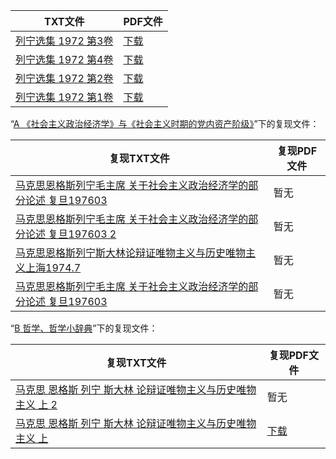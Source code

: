 | TXT文件 | PDF文件 |
| ------- | ------- |
| [列宁选集 1972 第3卷](A2%20%E5%88%97%E5%AE%81/%E5%88%97%E5%AE%81%E9%80%89%E9%9B%86%201972%20%E7%AC%AC3%E5%8D%B7.txt) | [下载](A2%20%E5%88%97%E5%AE%81/%E5%88%97%E5%AE%81%E9%80%89%E9%9B%86%201972%20%E7%AC%AC3%E5%8D%B7.pdf) |
| [列宁选集 1972 第4卷](A2%20%E5%88%97%E5%AE%81/%E5%88%97%E5%AE%81%E9%80%89%E9%9B%86%201972%20%E7%AC%AC4%E5%8D%B7.txt) | [下载](A2%20%E5%88%97%E5%AE%81/%E5%88%97%E5%AE%81%E9%80%89%E9%9B%86%201972%20%E7%AC%AC4%E5%8D%B7.pdf) |
| [列宁选集 1972 第2卷](A2%20%E5%88%97%E5%AE%81/%E5%88%97%E5%AE%81%E9%80%89%E9%9B%86%201972%20%E7%AC%AC2%E5%8D%B7.txt) | [下载](A2%20%E5%88%97%E5%AE%81/%E5%88%97%E5%AE%81%E9%80%89%E9%9B%86%201972%20%E7%AC%AC2%E5%8D%B7.pdf) |
| [列宁选集 1972 第1卷](A2%20%E5%88%97%E5%AE%81/%E5%88%97%E5%AE%81%E9%80%89%E9%9B%86%201972%20%E7%AC%AC1%E5%8D%B7.txt) | [下载](A2%20%E5%88%97%E5%AE%81/%E5%88%97%E5%AE%81%E9%80%89%E9%9B%86%201972%20%E7%AC%AC1%E5%8D%B7.pdf) |

“[A 《社会主义政治经济学》与《社会主义时期的党内资产阶级》](../A%20%E3%80%8A%E7%A4%BE%E4%BC%9A%E4%B8%BB%E4%B9%89%E6%94%BF%E6%B2%BB%E7%BB%8F%E6%B5%8E%E5%AD%A6%E3%80%8B%E4%B8%8E%E3%80%8A%E7%A4%BE%E4%BC%9A%E4%B8%BB%E4%B9%89%E6%97%B6%E6%9C%9F%E7%9A%84%E5%85%9A%E5%86%85%E8%B5%84%E4%BA%A7%E9%98%B6%E7%BA%A7%E3%80%8B)”下的复现文件：

| 复现TXT文件 | 复现PDF文件 |
| ------- | ------- |
| [马克思恩格斯列宁毛主席 关于社会主义政治经济学的部分论述  复旦197603](../A%20%E3%80%8A%E7%A4%BE%E4%BC%9A%E4%B8%BB%E4%B9%89%E6%94%BF%E6%B2%BB%E7%BB%8F%E6%B5%8E%E5%AD%A6%E3%80%8B%E4%B8%8E%E3%80%8A%E7%A4%BE%E4%BC%9A%E4%B8%BB%E4%B9%89%E6%97%B6%E6%9C%9F%E7%9A%84%E5%85%9A%E5%86%85%E8%B5%84%E4%BA%A7%E9%98%B6%E7%BA%A7%E3%80%8B/%E9%A9%AC%E5%85%8B%E6%80%9D%E6%81%A9%E6%A0%BC%E6%96%AF%E5%88%97%E5%AE%81%E6%AF%9B%E4%B8%BB%E5%B8%AD%20%E5%85%B3%E4%BA%8E%E7%A4%BE%E4%BC%9A%E4%B8%BB%E4%B9%89%E6%94%BF%E6%B2%BB%E7%BB%8F%E6%B5%8E%E5%AD%A6%E7%9A%84%E9%83%A8%E5%88%86%E8%AE%BA%E8%BF%B0%20%20%E5%A4%8D%E6%97%A6197603.txt) | 暂无 |
| [马克思恩格斯列宁毛主席 关于社会主义政治经济学的部分论述  复旦197603 2](../A%20%E3%80%8A%E7%A4%BE%E4%BC%9A%E4%B8%BB%E4%B9%89%E6%94%BF%E6%B2%BB%E7%BB%8F%E6%B5%8E%E5%AD%A6%E3%80%8B%E4%B8%8E%E3%80%8A%E7%A4%BE%E4%BC%9A%E4%B8%BB%E4%B9%89%E6%97%B6%E6%9C%9F%E7%9A%84%E5%85%9A%E5%86%85%E8%B5%84%E4%BA%A7%E9%98%B6%E7%BA%A7%E3%80%8B/%E9%A9%AC%E5%85%8B%E6%80%9D%E6%81%A9%E6%A0%BC%E6%96%AF%E5%88%97%E5%AE%81%E6%AF%9B%E4%B8%BB%E5%B8%AD%20%E5%85%B3%E4%BA%8E%E7%A4%BE%E4%BC%9A%E4%B8%BB%E4%B9%89%E6%94%BF%E6%B2%BB%E7%BB%8F%E6%B5%8E%E5%AD%A6%E7%9A%84%E9%83%A8%E5%88%86%E8%AE%BA%E8%BF%B0%20%20%E5%A4%8D%E6%97%A6197603%202.txt) | 暂无 |
| [马克思恩格斯列宁斯大林论辩证唯物主义与历史唯物主义上海1974.7](../A%20%E3%80%8A%E7%A4%BE%E4%BC%9A%E4%B8%BB%E4%B9%89%E6%94%BF%E6%B2%BB%E7%BB%8F%E6%B5%8E%E5%AD%A6%E3%80%8B%E4%B8%8E%E3%80%8A%E7%A4%BE%E4%BC%9A%E4%B8%BB%E4%B9%89%E6%97%B6%E6%9C%9F%E7%9A%84%E5%85%9A%E5%86%85%E8%B5%84%E4%BA%A7%E9%98%B6%E7%BA%A7%E3%80%8B/%E9%A9%AC%E5%85%8B%E6%80%9D%E6%81%A9%E6%A0%BC%E6%96%AF%E5%88%97%E5%AE%81%E6%96%AF%E5%A4%A7%E6%9E%97%E8%AE%BA%E8%BE%A9%E8%AF%81%E5%94%AF%E7%89%A9%E4%B8%BB%E4%B9%89%E4%B8%8E%E5%8E%86%E5%8F%B2%E5%94%AF%E7%89%A9%E4%B8%BB%E4%B9%89%E4%B8%8A%E6%B5%B71974.7.txt) | 暂无 |
| [马克思恩格斯列宁毛主席 关于社会主义政治经济学的部分论述 复旦197603](../A%20%E3%80%8A%E7%A4%BE%E4%BC%9A%E4%B8%BB%E4%B9%89%E6%94%BF%E6%B2%BB%E7%BB%8F%E6%B5%8E%E5%AD%A6%E3%80%8B%E4%B8%8E%E3%80%8A%E7%A4%BE%E4%BC%9A%E4%B8%BB%E4%B9%89%E6%97%B6%E6%9C%9F%E7%9A%84%E5%85%9A%E5%86%85%E8%B5%84%E4%BA%A7%E9%98%B6%E7%BA%A7%E3%80%8B/%E9%A9%AC%E5%85%8B%E6%80%9D%E6%81%A9%E6%A0%BC%E6%96%AF%E5%88%97%E5%AE%81%E6%AF%9B%E4%B8%BB%E5%B8%AD%20%E5%85%B3%E4%BA%8E%E7%A4%BE%E4%BC%9A%E4%B8%BB%E4%B9%89%E6%94%BF%E6%B2%BB%E7%BB%8F%E6%B5%8E%E5%AD%A6%E7%9A%84%E9%83%A8%E5%88%86%E8%AE%BA%E8%BF%B0%20%E5%A4%8D%E6%97%A6197603.txt) | 暂无 |

“[B 哲学、哲学小辞典](../B%20%E5%93%B2%E5%AD%A6%E3%80%81%E5%93%B2%E5%AD%A6%E5%B0%8F%E8%BE%9E%E5%85%B8)”下的复现文件：

| 复现TXT文件 | 复现PDF文件 |
| ------- | ------- |
| [马克思 恩格斯 列宁 斯大林 论辩证唯物主义与历史唯物主义 上 2](../B%20%E5%93%B2%E5%AD%A6%E3%80%81%E5%93%B2%E5%AD%A6%E5%B0%8F%E8%BE%9E%E5%85%B8/%E9%A9%AC%E5%85%8B%E6%80%9D%20%E6%81%A9%E6%A0%BC%E6%96%AF%20%E5%88%97%E5%AE%81%20%E6%96%AF%E5%A4%A7%E6%9E%97%20%E8%AE%BA%E8%BE%A9%E8%AF%81%E5%94%AF%E7%89%A9%E4%B8%BB%E4%B9%89%E4%B8%8E%E5%8E%86%E5%8F%B2%E5%94%AF%E7%89%A9%E4%B8%BB%E4%B9%89%20%E4%B8%8A%202.txt) | 暂无 |
| [马克思 恩格斯 列宁 斯大林 论辩证唯物主义与历史唯物主义 上](../B%20%E5%93%B2%E5%AD%A6%E3%80%81%E5%93%B2%E5%AD%A6%E5%B0%8F%E8%BE%9E%E5%85%B8/%E9%A9%AC%E5%85%8B%E6%80%9D%20%E6%81%A9%E6%A0%BC%E6%96%AF%20%E5%88%97%E5%AE%81%20%E6%96%AF%E5%A4%A7%E6%9E%97%20%E8%AE%BA%E8%BE%A9%E8%AF%81%E5%94%AF%E7%89%A9%E4%B8%BB%E4%B9%89%E4%B8%8E%E5%8E%86%E5%8F%B2%E5%94%AF%E7%89%A9%E4%B8%BB%E4%B9%89%20%E4%B8%8A.txt) | [下载](../B%20%E5%93%B2%E5%AD%A6%E3%80%81%E5%93%B2%E5%AD%A6%E5%B0%8F%E8%BE%9E%E5%85%B8/%E9%A9%AC%E5%85%8B%E6%80%9D%20%E6%81%A9%E6%A0%BC%E6%96%AF%20%E5%88%97%E5%AE%81%20%E6%96%AF%E5%A4%A7%E6%9E%97%20%E8%AE%BA%E8%BE%A9%E8%AF%81%E5%94%AF%E7%89%A9%E4%B8%BB%E4%B9%89%E4%B8%8E%E5%8E%86%E5%8F%B2%E5%94%AF%E7%89%A9%E4%B8%BB%E4%B9%89%20%E4%B8%8A.pdf) |
